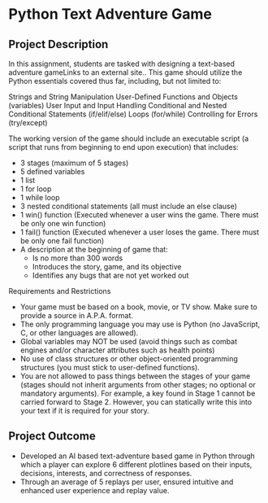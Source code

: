 # Python Text Adventure Game

## Project Description
In this assignment, students are tasked with designing a text-based adventure gameLinks to an external site.. This game should utilize the Python essentials covered thus far, including, but not limited to:

Strings and String Manipulation
User-Defined Functions and Objects (variables)
User Input and Input Handling
Conditional and Nested Conditional Statements (if/elif/else)
Loops (for/while)
Controlling for Errors (try/except)

The working version of the game should include an executable script (a script that runs from beginning to end upon execution) that includes:
- 3 stages (maximum of 5 stages)
- 5 defined variables
- 1 list
- 1 for loop
- 1 while loop
- 3 nested conditional statements (all must include an else clause)
- 1 win() function (Executed whenever a user wins the game. There must be only one win function)
- 1 fail() function (Executed whenever a user loses the game. There must be only one fail function)
- A description at the beginning of game that:
    - Is no more than 300 words
    - Introduces the story, game, and its objective
    - Identifies any bugs that are not yet worked out
 
Requirements and Restrictions
- Your game must be based on a book, movie, or TV show. Make sure to provide a source in A.P.A. format.
- The only programming language you may use is Python (no JavaScript, C, or other languages are allowed).
- Global variables may NOT be used (avoid things such as combat engines and/or character attributes such as health points)
- No use of class structures or other object-oriented programming structures (you must stick to user-defined functions).
- You are not allowed to pass things between the stages of your game (stages should not inherit arguments from other stages; no optional or mandatory arguments). For example, a key found in Stage 1 cannot be carried forward to Stage 2. However, you can statically write this into your text if it is required for your story.

## Project Outcome

- Developed an AI based text-adventure based game in Python through which a player can explore 6 different
plotlines based on their inputs, decisions, interests, and correctness of responses.
- Through an average of 5 replays per user, ensured intuitive and enhanced user experience and replay value.
 
